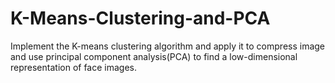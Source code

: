 # K-Means-Clustering-and-PCA
Implement the K-means clustering algorithm and apply it to compress image and use principal component analysis(PCA) to find a low-dimensional representation of face images.
